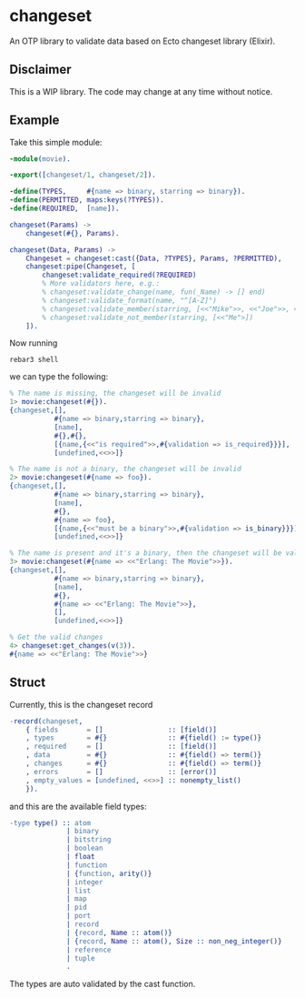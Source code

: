# changeset

An OTP library to validate data based on Ecto changeset library (Elixir).

## Disclaimer

This is a WIP library. The code may change at any time without notice.

## Example

Take this simple module:

```erlang
-module(movie).

-export([changeset/1, changeset/2]).

-define(TYPES,     #{name => binary, starring => binary}).
-define(PERMITTED, maps:keys(?TYPES)).
-define(REQUIRED,  [name]).

changeset(Params) ->
    changeset(#{}, Params).

changeset(Data, Params) ->
    Changeset = changeset:cast({Data, ?TYPES}, Params, ?PERMITTED),
    changeset:pipe(Changeset, [
        changeset:validate_required(?REQUIRED)
        % More validators here, e.g.:
        % changeset:validate_change(name, fun(_Name) -> [] end)
        % changeset:validate_format(name, "^[A-Z]")
        % changeset:validate_member(starring, [<<"Mike">>, <<"Joe">>, <<"Robert">>])
        % changeset:validate_not_member(starring, [<<"Me">])
    ]).
```

Now running

```shell
rebar3 shell
```

we can type the following:

```erlang
% The name is missing, the changeset will be invalid
1> movie:changeset(#{}).
{changeset,[],
           #{name => binary,starring => binary},
           [name],
           #{},#{},
           [{name,{<<"is required">>,#{validation => is_required}}}],
           [undefined,<<>>]}

% The name is not a binary, the changeset will be invalid
2> movie:changeset(#{name => foo}).
{changeset,[],
           #{name => binary,starring => binary},
           [name],
           #{},
           #{name => foo},
           [{name,{<<"must be a binary">>,#{validation => is_binary}}}],
           [undefined,<<>>]}

% The name is present and it's a binary, then the changeset will be valid
3> movie:changeset(#{name => <<"Erlang: The Movie">>}).
{changeset,[],
           #{name => binary,starring => binary},
           [name],
           #{},
           #{name => <<"Erlang: The Movie">>},
           [],
           [undefined,<<>>]}

% Get the valid changes
4> changeset:get_changes(v(3)).
#{name => <<"Erlang: The Movie">>}
```

## Struct

Currently, this is the changeset record

```erlang
-record(changeset,
    { fields       = []                :: [field()]
    , types        = #{}               :: #{field() := type()}
    , required     = []                :: [field()]
    , data         = #{}               :: #{field() => term()}
    , changes      = #{}               :: #{field() => term()}
    , errors       = []                :: [error()]
    , empty_values = [undefined, <<>>] :: nonempty_list()
    }).
```

and this are the available field types:

```erlang
-type type() :: atom
              | binary
              | bitstring
              | boolean
              | float
              | function
              | {function, arity()}
              | integer
              | list
              | map
              | pid
              | port
              | record
              | {record, Name :: atom()}
              | {record, Name :: atom(), Size :: non_neg_integer()}
              | reference
              | tuple
              .
```

The types are auto validated by the cast function.
